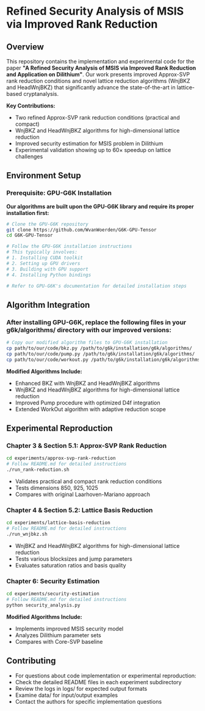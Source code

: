 # Refined Security Analysis of MSIS via Improved Rank Reduction

## Overview

This repository contains the implementation and experimental code for the paper **"A Refined Security Analysis of MSIS via Improved Rank Reduction and Application on Dilithium"**. Our work presents improved Approx-SVP rank reduction conditions and novel lattice reduction algorithms (WnjBKZ and HeadWnjBKZ) that significantly advance the state-of-the-art in lattice-based cryptanalysis.

**Key Contributions:**
- Two refined Approx-SVP rank reduction conditions (practical and compact)
- WnjBKZ and HeadWnjBKZ algorithms for high-dimensional lattice reduction  
- Improved security estimation for MSIS problem in Dilithium
- Experimental validation showing up to 60× speedup on lattice challenges

## Environment Setup

### Prerequisite: GPU-G6K Installation

**Our algorithms are built upon the GPU-G6K library and require its proper installation first:**

```bash
# Clone the GPU-G6K repository
git clone https://github.com/WvanWoerden/G6K-GPU-Tensor
cd G6K-GPU-Tensor

# Follow the GPU-G6K installation instructions
# This typically involves:
# 1. Installing CUDA toolkit
# 2. Setting up GPU drivers
# 3. Building with GPU support
# 4. Installing Python bindings

# Refer to GPU-G6K's documentation for detailed installation steps
```

## Algorithm Integration

### After installing GPU-G6K, replace the following files in your g6k/algorithms/ directory with our improved versions:

```bash
# Copy our modified algorithm files to GPU-G6K installation
cp path/to/our/code/bkz.py /path/to/g6k/installation/g6k/algorithms/
cp path/to/our/code/pump.py /path/to/g6k/installation/g6k/algorithms/  
cp path/to/our/code/workout.py /path/to/g6k/installation/g6k/algorithms/
```
**Modified Algorithms Include:**
- Enhanced BKZ with WnjBKZ and HeadWnjBKZ algorithms
- WnjBKZ and HeadWnjBKZ algorithms for high-dimensional lattice reduction  
- Improved Pump procedure with optimized D4f integration
- Extended WorkOut algorithm with adaptive reduction scope



## Experimental Reproduction

### Chapter 3 & Section 5.1: Approx-SVP Rank Reduction

```bash
cd experiments/approx-svp-rank-reduction
# Follow README.md for detailed instructions
./run_rank-reduction.sh
```
- Validates practical and compact rank reduction conditions
- Tests dimensions 850, 925, 1025
- Compares with original Laarhoven-Mariano approach

### Chapter 4 & Section 5.2: Lattice Basis Reduction

```bash
cd experiments/lattice-basis-reduction
# Follow README.md for detailed instructions  
./run_wnjbkz.sh
```
- WnjBKZ and HeadWnjBKZ algorithms for high-dimensional lattice reduction  
- Tests various blocksizes and jump parameters
- Evaluates saturation ratios and basis quality

### Chapter 6: Security Estimation

```bash
cd experiments/security-estimation
# Follow README.md for detailed instructions
python security_analysis.py
```
**Modified Algorithms Include:**
- Implements improved MSIS security model
- Analyzes Dilithium parameter sets  
- Compares with Core-SVP baseline

## Contributing
 - For questions about code implementation or experimental reproduction:
 - Check the detailed README files in each experiment subdirectory
 - Review the logs in logs/ for expected output formats
 - Examine data/ for input/output examples
 - Contact the authors for specific implementation questions


